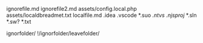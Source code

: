 ignorefile.md
ignorefile2.md
assets/config.local.php
assets/localdbreadmet.txt
localfile.md
.idea
.vscode
*.suo
*.ntvs*
*.njsproj*
*.sln
*.sw?
*.txt

ignorfolder/
!/ignorfolder/leavefolder/